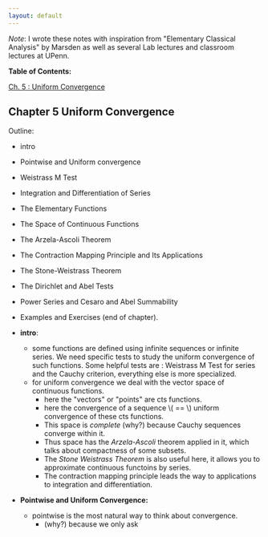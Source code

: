```yaml
---
layout: default
---
```

<script type="text/javascript" async
  src="https://cdn.mathjax.org/mathjax/latest/MathJax.js?config=TeX-MML-AM_CHTML">
</script>

_Note_: I wrote these notes with inspiration from "Elementary Classical Analysis" by Marsden as well as several Lab lectures and classroom lectures at UPenn. 

**Table of Contents:**

[Ch. 5 : Uniform Convergence](#chapter-5-uniform-convergence)



## Chapter 5 Uniform Convergence 
Outline: 

* intro 
* Pointwise and Uniform convergence
* Weistrass M Test
* Integration and Differentiation of Series
* The Elementary Functions
* The Space of Continuous Functions
* The Arzela-Ascoli Theorem
* The Contraction Mapping Principle and Its Applications
* The Stone-Weistrass Theorem
* The Dirichlet and Abel Tests
* Power Series and Cesaro and Abel Summability
* Examples and Exercises (end of chapter). 

* **intro**: 
    -  some functions are defined using infinite sequences or infinite series. We need specific tests to study the uniform convergence of such functions. Some helpful tests are : Weistrass M Test for series and the Cauchy criterion, everything else is more specialized. 
    -  for uniform convergence we deal with the vector space of continuous functions.
        + here the "vectors" or "points" are cts functions. 
        + here the convergence of a sequence \\( == \\) uniform convergence of these cts functions. 
        + This space is _complete_ (why?) because Cauchy sequences converge within it. 
        + Thus space has the _Arzela-Ascoli_ theorem applied in it, which talks about compactness of some subsets. 
        + The _Stone Weistrass Theorem_ is also useful here, it allows you to approximate continuous functoins by series. 
        + The contraction mapping principle leads the way to applications to integration and differentiation. 

* **Pointwise and Uniform Convergence:**
    - pointwise is the most natural way to think about convergence. 
        + (why?) because we only ask       
